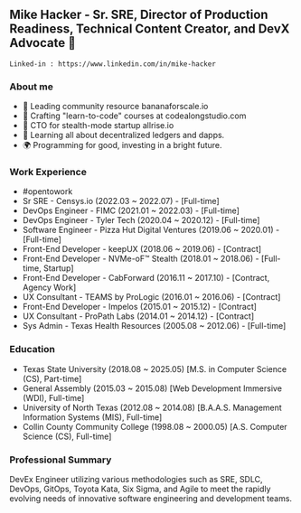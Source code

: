 ## Mike Hacker - Sr. SRE, Director of Production Readiness, Technical Content Creator, and DevX Advocate 🧡

    Linked-in : https://www.linkedin.com/in/mike-hacker

### About me
- 🧮 Leading community resource bananaforscale.io
- 🔭 Crafting "learn-to-code" courses at codealongstudio.com
- 🚀 CTO for stealth-mode startup allrise.io
- 🌱 Learning all about decentralized ledgers and dapps.
- 🌍 Programming for good, investing in a bright future.

### Work Experience
- #opentowork
- Sr SRE - Censys.io (2022.03 ~ 2022.07) - [Full-time]
- DevOps Engineer - FIMC (2021.01 ~ 2022.03) - [Full-time]
- DevOps Engineer - Tyler Tech (2020.04 ~ 2020.12) - [Full-time]
- Software Engineer - Pizza Hut Digital Ventures (2019.06 ~ 2020.01) - [Full-time]
- Front-End Developer - keepUX (2018.06 ~ 2019.06) - [Contract]
- Front-End Developer - NVMe-oF™ Stealth (2018.01 ~ 2018.06) - [Full-time, Startup]
- Front-End Developer - CabForward (2016.11 ~ 2017.10) - [Contract, Agency Work]
- UX Consultant - TEAMS by ProLogic (2016.01 ~ 2016.06) - [Contract]
- Front-End Developer - Impelos (2015.01 ~ 2015.12) - [Contract]
- UX Consultant - ProPath Labs (2014.01 ~ 2014.12) - [Contract]
- Sys Admin - Texas Health Resources (2005.08 ~ 2012.06) - [Full-time]
    
### Education
- Texas State University (2018.08 ~ 2025.05) [M.S. in Computer Science (CS), Part-time] 
- General Assembly (2015.03 ~ 2015.08) [Web Development Immersive (WDI), Full-time]
- University of North Texas (2012.08 ~ 2014.08) [B.A.A.S. Management Information Systems (MIS), Full-time]
- Collin County Community College (1998.08 ~ 2000.05) [A.S. Computer Science (CS), Full-time]

### Professional Summary
DevEx Engineer utilizing various methodologies such as SRE, SDLC, DevOps, GitOps, Toyota Kata, Six Sigma, and Agile to meet the rapidly evolving needs of innovative software engineering and development teams.

<!--
**mhackersu/mhackersu** is a ✨ _special_ ✨ repository because its `README.md` (this file) appears on your GitHub profile.

Here are some ideas to get you started:

- 🔭 I’m currently working on ...
- 🌱 I’m currently learning ...
- 👯 I’m looking to collaborate on ...
- 🤔 I’m looking for help with ...
- 💬 Ask me about ...
- 📫 How to reach me: ...
- 😄 Pronouns: ...
- ⚡ Fun fact: ...
-->



